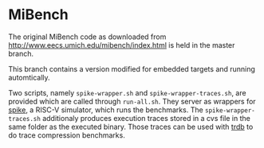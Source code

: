 MiBench
=======

The original MiBench code as downloaded from
http://www.eecs.umich.edu/mibench/index.html is held in the master branch.

This branch contains a version modified for embedded targets and running
automtically.

Two scripts, namely `spike-wrapper.sh` and `spike-wrapper-traces.sh`, are
provided which are called through `run-all.sh`. They server as wrappers for
[spike](https://github.com/riscv/riscv-isa-sim), a RISC-V simulator, which runs
the benchmarks. The `spike-wrapper-traces.sh` additionaly produces execution
traces stored in a cvs file in the same folder as the executed binary. Those
traces can be used with
[trdb](https://github.com/pulp-platform/trace_debugger/tree/master/trdb) to do
trace compression benchmarks.
